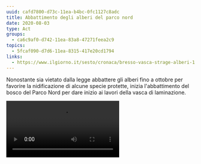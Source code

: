 ```yaml
---
uuid: cafd7800-d73c-11ea-b4bc-0fc1127c8adc
title: Abbattimento degli alberi del parco nord
date: 2020-08-03
type: Act
groups:
  - ca6c9af0-d742-11ea-83a8-47271feea2c9
topics:
  - 5fcaf090-d7d6-11ea-8315-417e20cd1794
links:
  - https://www.ilgiorno.it/sesto/cronaca/bresso-vasca-strage-alberi-1.5382049
---
```

Nonostante sia vietato dalla legge abbattere gli alberi fino a ottobre per favorire la nidificazione di alcune specie protette, inizia l'abbattimento del bosco del Parco Nord per dare inizio ai lavori della vasca di laminazione. 

<video controls="true" src="../../static/media/events/cafd7800-d73c-11ea-b4bc-0fc1127c8adc/abbattimento-alberi-parco-nord.mp4" />
